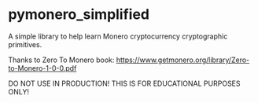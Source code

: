 # pymonero_simplified
A simple library to help learn Monero cryptocurrency cryptographic primitives. 

Thanks to Zero To Monero book: https://www.getmonero.org/library/Zero-to-Monero-1-0-0.pdf

DO NOT USE IN PRODUCTION! THIS IS FOR EDUCATIONAL PURPOSES ONLY!

